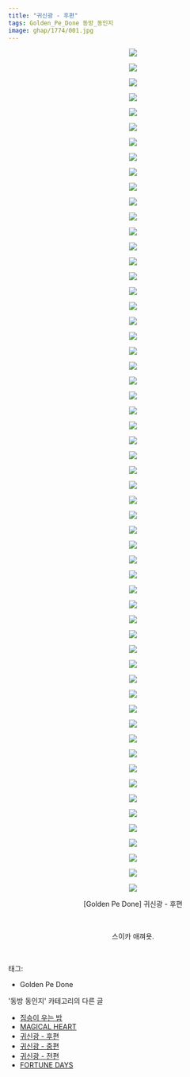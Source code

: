 ```yaml
---
title: "귀신광 - 후편"
tags: Golden_Pe_Done 동방_동인지
image: ghap/1774/001.jpg
---
```

<div class="article">
<p style="text-align: center; clear: none; float: none;"><img src="{{ site.nasurl }}/ghap/1774/001.jpg"/></p>
<p style="text-align: center; clear: none; float: none;"><img src="{{ site.nasurl }}/ghap/1774/002.jpg"/></p>
<p style="text-align: center; clear: none; float: none;"><img src="{{ site.nasurl }}/ghap/1774/003.jpg"/></p>
<p style="text-align: center; clear: none; float: none;"><img src="{{ site.nasurl }}/ghap/1774/004.jpg"/></p>
<p style="text-align: center; clear: none; float: none;"><img src="{{ site.nasurl }}/ghap/1774/005.jpg"/></p>
<p style="text-align: center; clear: none; float: none;"><img src="{{ site.nasurl }}/ghap/1774/006.jpg"/></p>
<p style="text-align: center; clear: none; float: none;"><img src="{{ site.nasurl }}/ghap/1774/007.jpg"/></p>
<p style="text-align: center; clear: none; float: none;"><img src="{{ site.nasurl }}/ghap/1774/008.jpg"/></p>
<p style="text-align: center; clear: none; float: none;"><img src="{{ site.nasurl }}/ghap/1774/009.jpg"/></p>
<p style="text-align: center; clear: none; float: none;"><img src="{{ site.nasurl }}/ghap/1774/010.jpg"/></p>
<p style="text-align: center; clear: none; float: none;"><img src="{{ site.nasurl }}/ghap/1774/011.jpg"/></p>
<p style="text-align: center; clear: none; float: none;"><img src="{{ site.nasurl }}/ghap/1774/012.jpg"/></p>
<p style="text-align: center; clear: none; float: none;"><img src="{{ site.nasurl }}/ghap/1774/013.jpg"/></p>
<p style="text-align: center; clear: none; float: none;"><img src="{{ site.nasurl }}/ghap/1774/014.jpg"/></p>
<p style="text-align: center; clear: none; float: none;"><img src="{{ site.nasurl }}/ghap/1774/015.jpg"/></p>
<p style="text-align: center; clear: none; float: none;"><img src="{{ site.nasurl }}/ghap/1774/016.jpg"/></p>
<p style="text-align: center; clear: none; float: none;"><img src="{{ site.nasurl }}/ghap/1774/017.jpg"/></p>
<p style="text-align: center; clear: none; float: none;"><img src="{{ site.nasurl }}/ghap/1774/018.jpg"/></p>
<p style="text-align: center; clear: none; float: none;"><img src="{{ site.nasurl }}/ghap/1774/019.jpg"/></p>
<p style="text-align: center; clear: none; float: none;"><img src="{{ site.nasurl }}/ghap/1774/020.jpg"/></p>
<p style="text-align: center; clear: none; float: none;"><img src="{{ site.nasurl }}/ghap/1774/021.jpg"/></p>
<p style="text-align: center; clear: none; float: none;"><img src="{{ site.nasurl }}/ghap/1774/022.jpg"/></p>
<p style="text-align: center; clear: none; float: none;"><img src="{{ site.nasurl }}/ghap/1774/023.jpg"/></p>
<p style="text-align: center; clear: none; float: none;"><img src="{{ site.nasurl }}/ghap/1774/024.jpg"/></p>
<p style="text-align: center; clear: none; float: none;"><img src="{{ site.nasurl }}/ghap/1774/025.jpg"/></p>
<p style="text-align: center; clear: none; float: none;"><img src="{{ site.nasurl }}/ghap/1774/026.jpg"/></p>
<p style="text-align: center; clear: none; float: none;"><img src="{{ site.nasurl }}/ghap/1774/027.jpg"/></p>
<p style="text-align: center; clear: none; float: none;"><img src="{{ site.nasurl }}/ghap/1774/028.jpg"/></p>
<p style="text-align: center; clear: none; float: none;"><img src="{{ site.nasurl }}/ghap/1774/029.jpg"/></p>
<p style="text-align: center; clear: none; float: none;"><img src="{{ site.nasurl }}/ghap/1774/030.jpg"/></p>
<p style="text-align: center; clear: none; float: none;"><img src="{{ site.nasurl }}/ghap/1774/031.jpg"/></p>
<p style="text-align: center; clear: none; float: none;"><img src="{{ site.nasurl }}/ghap/1774/032.jpg"/></p>
<p style="text-align: center; clear: none; float: none;"><img src="{{ site.nasurl }}/ghap/1774/033.jpg"/></p>
<p style="text-align: center; clear: none; float: none;"><img src="{{ site.nasurl }}/ghap/1774/034.jpg"/></p>
<p style="text-align: center; clear: none; float: none;"><img src="{{ site.nasurl }}/ghap/1774/035.jpg"/></p>
<p style="text-align: center; clear: none; float: none;"><img src="{{ site.nasurl }}/ghap/1774/036.jpg"/></p>
<p style="text-align: center; clear: none; float: none;"><img src="{{ site.nasurl }}/ghap/1774/037.jpg"/></p>
<p style="text-align: center; clear: none; float: none;"><img src="{{ site.nasurl }}/ghap/1774/038.jpg"/></p>
<p style="text-align: center; clear: none; float: none;"><img src="{{ site.nasurl }}/ghap/1774/039.jpg"/></p>
<p style="text-align: center; clear: none; float: none;"><img src="{{ site.nasurl }}/ghap/1774/040.jpg"/></p>
<p style="text-align: center; clear: none; float: none;"><img src="{{ site.nasurl }}/ghap/1774/041.jpg"/></p>
<p style="text-align: center; clear: none; float: none;"><img src="{{ site.nasurl }}/ghap/1774/042.jpg"/></p>
<p style="text-align: center; clear: none; float: none;"><img src="{{ site.nasurl }}/ghap/1774/043.jpg"/></p>
<p style="text-align: center; clear: none; float: none;"><img src="{{ site.nasurl }}/ghap/1774/044.jpg"/></p>
<p style="text-align: center; clear: none; float: none;"><img src="{{ site.nasurl }}/ghap/1774/045.jpg"/></p>
<p style="text-align: center; clear: none; float: none;"><img src="{{ site.nasurl }}/ghap/1774/046.jpg"/></p>
<p style="text-align: center; clear: none; float: none;"><img src="{{ site.nasurl }}/ghap/1774/047.jpg"/></p>
<p style="text-align: center; clear: none; float: none;"><img src="{{ site.nasurl }}/ghap/1774/048.jpg"/></p>
<p style="text-align: center; clear: none; float: none;"><img src="{{ site.nasurl }}/ghap/1774/049.jpg"/></p>
<p style="text-align: center; clear: none; float: none;"><img src="{{ site.nasurl }}/ghap/1774/050.jpg"/></p>
<p style="text-align: center; clear: none; float: none;"><img src="{{ site.nasurl }}/ghap/1774/051.jpg"/></p>
<p style="text-align: center; clear: none; float: none;"><img src="{{ site.nasurl }}/ghap/1774/052.jpg"/></p>
<p style="text-align: center; clear: none; float: none;"><img src="{{ site.nasurl }}/ghap/1774/053.jpg"/></p>
<p style="text-align: center; clear: none; float: none;"><img src="{{ site.nasurl }}/ghap/1774/054.jpg"/></p>
<p style="text-align: center; clear: none; float: none;"><img src="{{ site.nasurl }}/ghap/1774/055.jpg"/></p>
<p style="text-align: center; clear: none; float: none;"><img src="{{ site.nasurl }}/ghap/1774/056.jpg"/></p>
<p style="text-align: center; clear: none; float: none;"><img src="{{ site.nasurl }}/ghap/1774/057.jpg"/></p>
<p style="text-align: center; clear: none; float: none;">[Golden Pe Done] 귀신광 - 후편</p>
<p style="text-align: center; clear: none; float: none;"><br/></p>
<p style="text-align: center; clear: none; float: none;">스이카 애껴욧.</p>
<p><br/></p>
</div><div class="tagTrail">
<p>태그: </p>
<ul>
<li>Golden Pe Done</li>
</ul>
</div><div class="another">
<p>'동방 동인지' 카테고리의 다른 글</p>
<ul>
<li><a href="/2016-08-22-ghap_1776">짐승이 우는 밤</a></li>
<li><a href="/2016-08-22-ghap_1775">MAGICAL HEART</a></li>
<li><a href="/2016-08-22-ghap_1774">귀신광 - 후편</a></li>
<li><a href="/2016-08-22-ghap_1773">귀신광 - 중편</a></li>
<li><a href="/2016-08-22-ghap_1772">귀신광 - 전편</a></li>
<li><a href="/2016-08-22-ghap_1771">FORTUNE DAYS</a></li>
</ul>
</div><div class="cb_module cb_fluid">
<div class="cb_wrt cb_profile">
</div><!-- commentList close -->
</div>
<br/>
<p id="refer"></p>
<br/>
